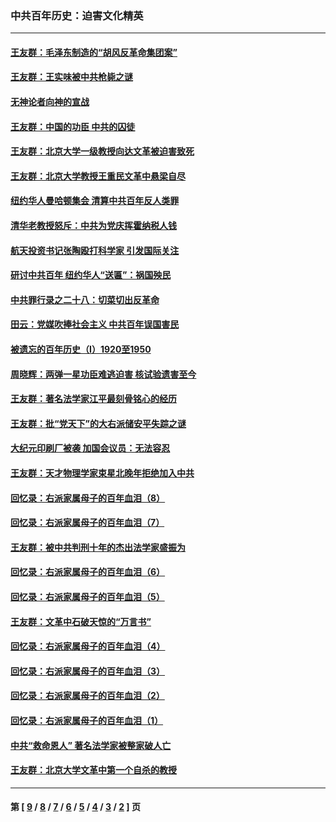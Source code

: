 ### 中共百年历史：迫害文化精英
---
#### [王友群：毛泽东制造的“胡风反革命集团案”](../../pages/nf1176111/n13324909.md?11230430) 
#### [王友群：王实味被中共枪毙之谜](../../pages/nf1176111/n13307502.md?11230430) 
#### [无神论者向神的宣战](../../pages/nf1176111/n13281535.md?11230430) 
#### [王友群：中国的功臣 中共的囚徒](../../pages/nf1176111/n13291790.md?11230430) 
#### [王友群：北京大学一级教授向达文革被迫害致死](../../pages/nf1176111/n13150966.md?11230430) 
#### [王友群：北京大学教授王重民文革中悬梁自尽](../../pages/nf1176111/n13084645.md?11230430) 
#### [纽约华人曼哈顿集会 清算中共百年反人类罪](../../pages/nf1176111/n13084157.md?11230430) 
#### [清华老教授怒斥：中共为党庆挥霍纳税人钱](../../pages/nf1176111/n13071430.md?11230430) 
#### [航天投资书记张陶殴打科学家 引发国际关注](../../pages/nf1176111/n13069132.md?11230430) 
#### [研讨中共百年 纽约华人“送匾”：祸国殃民](../../pages/nf1176111/n13057367.md?11230430) 
#### [中共罪行录之二十八：切菜切出反革命](../../pages/nf1176111/n13030600.md?11230430) 
#### [田云：党媒吹捧社会主义 中共百年误国害民](../../pages/nf1176111/n13006682.md?11230430) 
#### [被遗忘的百年历史（I）1920至1950](../../pages/nf1176111/n12986411.md?11230430) 
#### [周晓辉：两弹一星功臣难逃迫害 核试验遗害至今](../../pages/nf1176111/n12974997.md?11230430) 
#### [王友群：著名法学家江平最刻骨铭心的经历](../../pages/nf1176111/n12970787.md?11230430) 
#### [王友群：批“党天下”的大右派储安平失踪之谜](../../pages/nf1176111/n12954229.md?11230430) 
#### [大纪元印刷厂被袭 加国会议员：无法容忍](../../pages/nf1176111/n12883028.md?11230430) 
#### [王友群：天才物理学家束星北晚年拒绝加入中共](../../pages/nf1176111/n12792913.md?11230430) 
#### [回忆录：右派家属母子的百年血泪（8）](../../pages/nf1176111/n12706196.md?11230430) 
#### [回忆录：右派家属母子的百年血泪（7）](../../pages/nf1176111/n12706191.md?11230430) 
#### [王友群：被中共判刑十年的杰出法学家盛振为](../../pages/nf1176111/n12706141.md?11230430) 
#### [回忆录：右派家属母子的百年血泪（6）](../../pages/nf1176111/n12698863.md?11230430) 
#### [回忆录：右派家属母子的百年血泪（5）](../../pages/nf1176111/n12692515.md?11230430) 
#### [王友群：文革中石破天惊的“万言书”](../../pages/nf1176111/n12690994.md?11230430) 
#### [回忆录：右派家属母子的百年血泪（4）](../../pages/nf1176111/n12686410.md?11230430) 
#### [回忆录：右派家属母子的百年血泪（3）](../../pages/nf1176111/n12683820.md?11230430) 
#### [回忆录：右派家属母子的百年血泪（2）](../../pages/nf1176111/n12679738.md?11230430) 
#### [回忆录：右派家属母子的百年血泪（1）](../../pages/nf1176111/n12678112.md?11230430) 
#### [中共“救命恩人” 著名法学家被整家破人亡](../../pages/nf1176111/n12658168.md?11230430) 
#### [王友群：北京大学文革中第一个自杀的教授](../../pages/nf1176111/n12632697.md?11230430) 

---
#### 第 [ [9](./9.md?11230430) / [8](./8.md?11230430) / [7](./7.md?11230430) / [6](./6.md?11230430) / [5](./5.md?11230430) / [4](./4.md?11230430) / [3](./3.md?11230430) / [2](./2.md?11230430) ] 页
